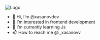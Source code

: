 ![Logo](https://coolwallpapers.me/th700/5402900-northern-lights-nature-hd-aurora-4k-5k-8k-green.jpg)

- 👋 Hi, I’m @xasanovdev
- 👀 I’m interested in frontend development
- 🌱 I’m currently learning Js
- 📫 How to reach me @i_xasanovv

<!---
xasanovdev/xasanovdev is a ✨ special ✨ repository because its `README.md` (this file) appears on your GitHub profile.
You can click the Preview link to take a look at your changes.
--->
